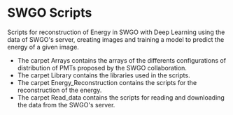 # SWGO Scripts
Scripts for reconstruction of Energy in SWGO with Deep Learning using the data of SWGO's server, creating images and training a model to predict the energy of a given image.
- The carpet Arrays contains the arrays of the differents configurations of distribution of PMTs proposed by the SWGO collaboration.
- The carpet Library contains the libraries used in the scripts.
- The carpet Energy_Reconstruction contains the scripts for the reconstruction of the energy.
- The carpet Read_data contains the scripts for reading and downloading the data from the SWGO's server.
